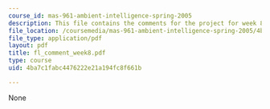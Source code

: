 ```yaml
---
course_id: mas-961-ambient-intelligence-spring-2005
description: This file contains the comments for the project for week 8 by the student.
file_location: /coursemedia/mas-961-ambient-intelligence-spring-2005/4ba7c1fabc4476222e21a194fc8f661b_fl_comment_week8.pdf
file_type: application/pdf
layout: pdf
title: fl_comment_week8.pdf
type: course
uid: 4ba7c1fabc4476222e21a194fc8f661b

---
```

None